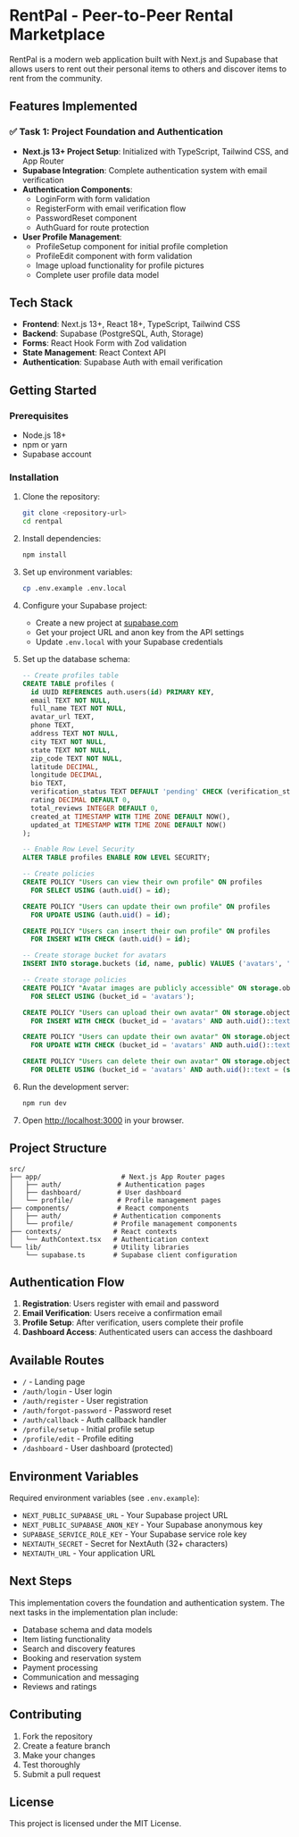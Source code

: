 # RentPal - Peer-to-Peer Rental Marketplace

RentPal is a modern web application built with Next.js and Supabase that allows users to rent out their personal items to others and discover items to rent from the community.

## Features Implemented

### ✅ Task 1: Project Foundation and Authentication

- **Next.js 13+ Project Setup**: Initialized with TypeScript, Tailwind CSS, and App Router
- **Supabase Integration**: Complete authentication system with email verification
- **Authentication Components**:
  - LoginForm with form validation
  - RegisterForm with email verification flow
  - PasswordReset component
  - AuthGuard for route protection
- **User Profile Management**:
  - ProfileSetup component for initial profile completion
  - ProfileEdit component with form validation
  - Image upload functionality for profile pictures
  - Complete user profile data model

## Tech Stack

- **Frontend**: Next.js 13+, React 18+, TypeScript, Tailwind CSS
- **Backend**: Supabase (PostgreSQL, Auth, Storage)
- **Forms**: React Hook Form with Zod validation
- **State Management**: React Context API
- **Authentication**: Supabase Auth with email verification

## Getting Started

### Prerequisites

- Node.js 18+ 
- npm or yarn
- Supabase account

### Installation

1. Clone the repository:
   ```bash
   git clone <repository-url>
   cd rentpal
   ```

2. Install dependencies:
   ```bash
   npm install
   ```

3. Set up environment variables:
   ```bash
   cp .env.example .env.local
   ```

4. Configure your Supabase project:
   - Create a new project at [supabase.com](https://supabase.com)
   - Get your project URL and anon key from the API settings
   - Update `.env.local` with your Supabase credentials

5. Set up the database schema:
   ```sql
   -- Create profiles table
   CREATE TABLE profiles (
     id UUID REFERENCES auth.users(id) PRIMARY KEY,
     email TEXT NOT NULL,
     full_name TEXT NOT NULL,
     avatar_url TEXT,
     phone TEXT,
     address TEXT NOT NULL,
     city TEXT NOT NULL,
     state TEXT NOT NULL,
     zip_code TEXT NOT NULL,
     latitude DECIMAL,
     longitude DECIMAL,
     bio TEXT,
     verification_status TEXT DEFAULT 'pending' CHECK (verification_status IN ('pending', 'verified', 'rejected')),
     rating DECIMAL DEFAULT 0,
     total_reviews INTEGER DEFAULT 0,
     created_at TIMESTAMP WITH TIME ZONE DEFAULT NOW(),
     updated_at TIMESTAMP WITH TIME ZONE DEFAULT NOW()
   );

   -- Enable Row Level Security
   ALTER TABLE profiles ENABLE ROW LEVEL SECURITY;

   -- Create policies
   CREATE POLICY "Users can view their own profile" ON profiles
     FOR SELECT USING (auth.uid() = id);

   CREATE POLICY "Users can update their own profile" ON profiles
     FOR UPDATE USING (auth.uid() = id);

   CREATE POLICY "Users can insert their own profile" ON profiles
     FOR INSERT WITH CHECK (auth.uid() = id);

   -- Create storage bucket for avatars
   INSERT INTO storage.buckets (id, name, public) VALUES ('avatars', 'avatars', true);

   -- Create storage policies
   CREATE POLICY "Avatar images are publicly accessible" ON storage.objects
     FOR SELECT USING (bucket_id = 'avatars');

   CREATE POLICY "Users can upload their own avatar" ON storage.objects
     FOR INSERT WITH CHECK (bucket_id = 'avatars' AND auth.uid()::text = (storage.foldername(name))[1]);

   CREATE POLICY "Users can update their own avatar" ON storage.objects
     FOR UPDATE WITH CHECK (bucket_id = 'avatars' AND auth.uid()::text = (storage.foldername(name))[1]);

   CREATE POLICY "Users can delete their own avatar" ON storage.objects
     FOR DELETE USING (bucket_id = 'avatars' AND auth.uid()::text = (storage.foldername(name))[1]);
   ```

6. Run the development server:
   ```bash
   npm run dev
   ```

7. Open [http://localhost:3000](http://localhost:3000) in your browser.

## Project Structure

```
src/
├── app/                    # Next.js App Router pages
│   ├── auth/              # Authentication pages
│   ├── dashboard/         # User dashboard
│   └── profile/           # Profile management pages
├── components/            # React components
│   ├── auth/             # Authentication components
│   └── profile/          # Profile management components
├── contexts/             # React contexts
│   └── AuthContext.tsx   # Authentication context
└── lib/                  # Utility libraries
    └── supabase.ts       # Supabase client configuration
```

## Authentication Flow

1. **Registration**: Users register with email and password
2. **Email Verification**: Users receive a confirmation email
3. **Profile Setup**: After verification, users complete their profile
4. **Dashboard Access**: Authenticated users can access the dashboard

## Available Routes

- `/` - Landing page
- `/auth/login` - User login
- `/auth/register` - User registration
- `/auth/forgot-password` - Password reset
- `/auth/callback` - Auth callback handler
- `/profile/setup` - Initial profile setup
- `/profile/edit` - Profile editing
- `/dashboard` - User dashboard (protected)

## Environment Variables

Required environment variables (see `.env.example`):

- `NEXT_PUBLIC_SUPABASE_URL` - Your Supabase project URL
- `NEXT_PUBLIC_SUPABASE_ANON_KEY` - Your Supabase anonymous key
- `SUPABASE_SERVICE_ROLE_KEY` - Your Supabase service role key
- `NEXTAUTH_SECRET` - Secret for NextAuth (32+ characters)
- `NEXTAUTH_URL` - Your application URL

## Next Steps

This implementation covers the foundation and authentication system. The next tasks in the implementation plan include:

- Database schema and data models
- Item listing functionality
- Search and discovery features
- Booking and reservation system
- Payment processing
- Communication and messaging
- Reviews and ratings

## Contributing

1. Fork the repository
2. Create a feature branch
3. Make your changes
4. Test thoroughly
5. Submit a pull request

## License

This project is licensed under the MIT License.